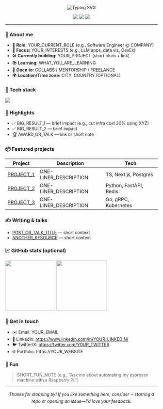 <!-- Header / Hero -->
<p align="center">
  <img src="https://readme-typing-svg.demolab.com?font=Inter&weight=600&size=28&pause=1000&center=true&vCenter=true&width=650&lines=Hi%2C+I'm+Joaquin+Puente;FullStack_Developer" alt="Typing SVG" />
</p>

<p align="center">
  <!-- Badges (optional) -->
  <a href="https://YOUR_WEBSITE_OR_LINKTREE"><img src="https://img.shields.io/badge/Website-000?style=for-the-badge&logo=About.me&logoColor=white" /></a>
  <a href="mailto:joaquin.puenteg@outlook.com"><img src="https://img.shields.io/badge/Email-0078D4?style=for-the-badge&logo=gmail&logoColor=white" /></a>
  <a href="https://www.linkedin.com/in/joaquin-puente/"><img src="https://img.shields.io/badge/LinkedIn-0A66C2?style=for-the-badge&logo=linkedin&logoColor=white" /></a>
  <!-- <img src="https://komarev.com/ghpvc/?username=YOURUSER&style=for-the-badge" alt="profile views" /> -->
</p>

---

### 👋 About me
- 🎯 **Role:** YOUR_CURRENT_ROLE (e.g., Software Engineer @ COMPANY)
- 🧠 **Focus:** YOUR_INTERESTS (e.g., LLM apps, data viz, DevEx)
- 🛠️ **Currently building:** YOUR_PROJECT (short blurb + link)
- 📚 **Learning:** WHAT_YOU_ARE_LEARNING
- 🤝 **Open to:** COLLABS / MENTORSHIP / FREELANCE
- 🌍 **Location/Time zone:** CITY, COUNTRY (OPTIONAL)

<!-- Skills / Stack -->
### 🧰 Tech stack
<!-- Use skillicons.dev to auto-render icons. Edit the list freely. -->
<p>
  <img src="https://skillicons.dev/icons?i=js,ts,python,go,java,react,nextjs,nodejs,express,vue,nuxt,html,css,tailwind,astro,redux,vitest,jest,postgres,mysql,sqlite,mongodb,redis,prisma,graphql,apollo,fastapi,django,flask,aws,gcp,azure,docker,kubernetes,terraform,linux,git,github,gitlab,figma&perline=12" />
</p>

<!-- Highlights -->
### 🚀 Highlights
- ✅ BIG_RESULT_1 — brief impact (e.g., cut infra cost 30% using XYZ)
- ✅ BIG_RESULT_2 — brief impact
- 🏆 AWARD_OR_TALK — link or short note

<!-- Projects -->
### 📦 Featured projects
<!-- Replace with your repos; keep 1–4. -->
| Project | Description | Tech |
|---|---|---|
| [PROJECT_1](https://github.com/YOURUSER/PROJECT_1) | ONE-LINER_DESCRIPTION | TS, Next.js, Postgres |
| [PROJECT_2](https://github.com/YOURUSER/PROJECT_2) | ONE-LINER_DESCRIPTION | Python, FastAPI, Redis |
| [PROJECT_3](https://github.com/YOURUSER/PROJECT_3) | ONE-LINER_DESCRIPTION | Go, gRPC, Kubernetes |

<!-- Optional: dynamic pinned cards (third-party). Uncomment if you want these. -->
<!--
<a href="https://github.com/YOURUSER/PROJECT_1">
  <img src="https://github-readme-stats.vercel.app/api/pin/?username=YOURUSER&repo=PROJECT_1" />
</a>
<a href="https://github.com/YOURUSER/PROJECT_2">
  <img src="https://github-readme-stats.vercel.app/api/pin/?username=YOURUSER&repo=PROJECT_2" />
</a>
-->

<!-- Writing / Talks -->
### ✍️ Writing & talks
- [POST_OR_TALK_TITLE](LINK) — short context
- [ANOTHER_RESOURCE](LINK) — short context

<!-- Activity widgets (optional third-party) -->
### 📈 GitHub stats (optional)
<!-- Remove if you prefer a cleaner profile. These are popular but third-party. -->
<p>
  <!-- Overall stats -->
  <img height="165" src="https://github-readme-stats.vercel.app/api?username=YOURUSER&show_icons=true&include_all_commits=true&count_private=true" />
  <!-- Top languages (by repo, not perfect) -->
  <img height="165" src="https://github-readme-stats.vercel.app/api/top-langs/?username=YOURUSER&layout=compact&langs_count=8" />
</p>
<!-- Streaks (optional) -->
<!-- <img src="https://streak-stats.demolab.com?user=YOURUSER" height="165" /> -->

<!-- Contact / CTA -->
### 🤙 Get in touch
- ✉️ Email: YOUR_EMAIL
- 💼 LinkedIn: https://www.linkedin.com/in/YOUR_LINKEDIN/
- 🐦 Twitter/X: https://twitter.com/YOUR_TWITTER
- 🌐 Portfolio: https://YOUR_WEBSITE

<!-- Fun / Personality (optional) -->
### 🎲 Fun
> SHORT_FUN_NOTE (e.g., “Ask me about automating my espresso machine with a Raspberry Pi.”)

---

<!-- Footer -->
<p align="center">
  <i>Thanks for stopping by! If you like something here, consider ⭐️ starring a repo or opening an issue—I'd love your feedback.</i>
</p>
